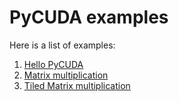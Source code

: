 # PyCUDA examples

Here is a list of examples:

1. [Hello PyCUDA](./01-hello-pycuda)
2. [Matrix multiplication](./02-matrix-multiplication-simple)
3. [Tiled Matrix multiplication](./03-matrix-multiplication-tiled)
